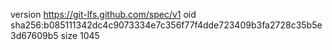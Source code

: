 version https://git-lfs.github.com/spec/v1
oid sha256:b085111342dc4c9073334e7c356f77f4dde723409b3fa2728c35b5e3d67609b5
size 1045
